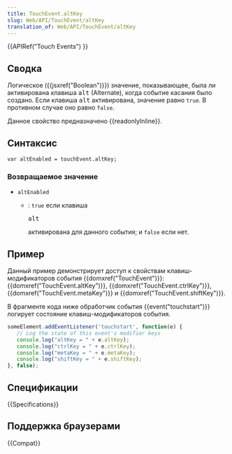 ```yaml
---
title: TouchEvent.altKey
slug: Web/API/TouchEvent/altKey
translation_of: Web/API/TouchEvent/altKey
---
```

{{APIRef("Touch Events") }}

## Сводка

Логическое ({{jsxref("Boolean")}}) значение, показывающее, была ли активирована клавиша <kbd>alt</kbd> (Alternate), когда событие касания было создано. Если клавиша <kbd>alt</kbd> активирована, значение равно `true`. В противном случае оно равно `false`.

Данное свойство предназначено {{readonlyInline}}.

## Синтаксис

```
var altEnabled = touchEvent.altKey;
```

### Возвращаемое значение

- `altEnabled`

  - : `true` если клавиша&#x20;

    <kbd>alt</kbd>

    &#x20;активирована для данного события; и `false` если нет.

## Пример

Данный пример демонстрирует доступ к свойствам клавиш-модификаторов события {{domxref("TouchEvent")}}: {{domxref("TouchEvent.altKey")}}, {{domxref("TouchEvent.ctrlKey")}}, {{domxref("TouchEvent.metaKey")}} и {{domxref("TouchEvent.shiftKey")}}.

В фрагменте кода ниже обработчик события {{event("touchstart")}} логирует состояние клавиш-модификаторов события.

```js
someElement.addEventListener('touchstart', function(e) {
   // Log the state of this event's modifier keys
   console.log("altKey = " + e.altKey);
   console.log("ctrlKey = " + e.ctrlKey);
   console.log("metaKey = " + e.metaKey);
   console.log("shiftKey = " + e.shiftKey);
}, false);
```

## Спецификации

{{Specifications}}

## Поддержка браузерами

{{Compat}}
